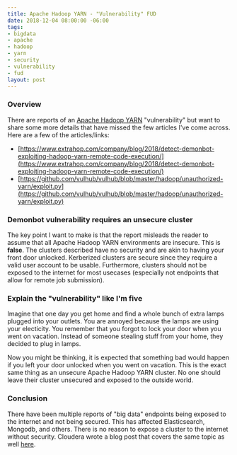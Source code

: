 ```yaml
---
title: Apache Hadoop YARN - "Vulnerability" FUD
date: 2018-12-04 08:00:00 -06:00
tags:
- bigdata
- apache
- hadoop
- yarn
- security
- vulnerability
- fud
layout: post
---
```


### Overview
There are reports of an [Apache Hadoop YARN](http://hadoop.apache.org/docs/stable/hadoop-yarn/hadoop-yarn-site/YARN.html) "vulnerability" but want to share some more details that have missed the few articles I've come across. Here are a few of the articles/links:

* [https://www.extrahop.com/company/blog/2018/detect-demonbot-exploiting-hadoop-yarn-remote-code-execution/](https://www.extrahop.com/company/blog/2018/detect-demonbot-exploiting-hadoop-yarn-remote-code-execution/)
* [https://github.com/vulhub/vulhub/blob/master/hadoop/unauthorized-yarn/exploit.py](https://github.com/vulhub/vulhub/blob/master/hadoop/unauthorized-yarn/exploit.py)

### Demonbot vulnerability requires an **unsecure** cluster
The key point I want to make is that the report misleads the reader to assume that all Apache Hadoop YARN environments are insecure. This is **false**. The clusters described have no security and are akin to having your front door unlocked. Kerberized clusters are secure since they require a valid user account to be usable. Furthermore, clusters should not be exposed to the internet for most usecases (especially not endpoints that allow for remote job submission).

### Explain the "vulnerability" like I'm five
Imagine that one day you get home and find a whole bunch of extra lamps plugged into your outlets. You are annoyed because the lamps are using your electicity. You remember that you forgot to lock your door when you went on vacation. Instead of someone stealing stuff from your home, they decided to plug in lamps. 

Now you might be thinking, it is expected that something bad would happen if you left your door unlocked when you went on vacation. This is the exact same thing as an unsecure Apache Hadoop YARN cluster. No one should leave their cluster unsecured and exposed to the outside world. 

### Conclusion
There have been multiple reports of "big data" endpoints being exposed to the internet and not being secured. This has affected Elasticsearch, Mongodb, and others. There is no reason to expose a cluster to the internet without security. Cloudera wrote a blog post that covers the same topic as well [here](https://blog.cloudera.com/blog/2018/11/protecting-hadoop-clusters-from-malware-attacks/).

